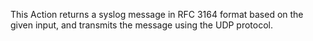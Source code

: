 This Action returns a syslog message in RFC 3164 format based on the given input,
and transmits the message using the UDP protocol.
